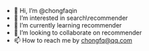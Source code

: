 <!---
chongfaqin/chongfaqin is a ✨ special ✨ repository because its `README.md` (this file) appears on your GitHub profile.
You can click the Preview link to take a look at your changes.
--->
- 👋 Hi, I’m @chongfaqin
- 👀 I’m interested in search\recommender
- 🌱 I’m currently learning recommender
- 💞️ I’m looking to collaborate on recommender
- 📫 How to reach me by chongfq@qq.com
